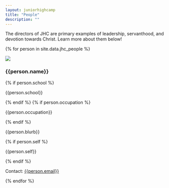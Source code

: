 ```yaml
---
layout: juniorhighcamp
title: "People"
description: ""
---
```

The directors of JHC are primary examples of leadership, servanthood, and devotion towards Christ.  Learn more about them below!

{% for person in site.data.jhc_people %}
<div class="media">
  <a class="pull-left">
    <img class="media-object img-rounded profile-picture" src="{{person.image}}">
  </a>
  <div class="media-body">
    <h3 class="media-heading">{{person.name}}</h3>
    <div class="media">
      {% if person.school %} <p>{{person.school}}</p> {% endif %}
      {% if person.occupation %} <p>{{person.occupation}}</p> {% endif %}
   		<p>{{person.blurb}}</p>
      {% if person.self %} <p>{{person.self}}</p> {% endif %}
      <p>Contact: <a href="mailto:{{person.email}}">{{person.email}}</a></p>
    </div>
  </div>
</div>
{% endfor %}

